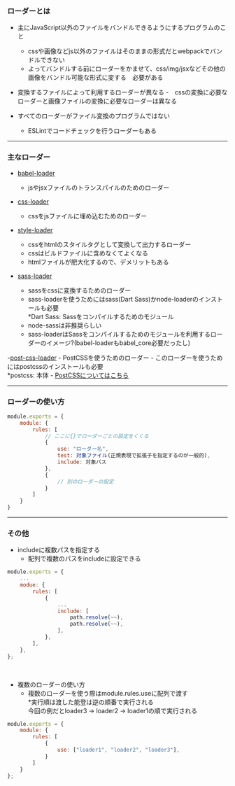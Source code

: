 ### ローダーとは

- 主にJavaScript以外のファイルをバンドルできるようにするプログラムのこと
    - cssや画像などjs以外のファイルはそのままの形式だとwebpackでバンドルできない
    - よってバンドルする前にローダーをかませて、css/img/jsxなどその他の画像をバンドル可能な形式に変する　必要がある

- 変換するファイルによって利用するローダーが異なる
    -　cssの変換に必要なローダーと画像ファイルの変換に必要なローダーは異なる

- すべてのローダーがファイル変換のプログラムではない
    - ESLintでコードチェックを行うローダーもある

---

### 主なローダー

- [babel-loader](./babel-loader.md)
    - jsやjsxファイルのトランスパイルのためのローダー

- [css-loader](./css-loader.md)
    - cssをjsファイルに埋め込むためのローダー

- [style-loader](./css-loader.md)
    - cssをhtmlのスタイルタグとして変換して出力するローダー
    - cssはビルドファイルに含めなくてよくなる　
    - htmlファイルが肥大化するので、デメリットもある

- [sass-loader](./css-loader.md)
    - sassをcssに変換するためのローダー
    - sass-loaderを使うためにはsass(Dart Sass)かnode-loaderのインストールも必要  
        *Dart Sass: Sassをコンパイルするためのモジュール
    - node-sassは非推奨らしい
    - sass-loaderはSassをコンパイルするためのモジュールを利用するローダーのイメージ?(babel-loaderもbabel_core必要だったし)

-[post-css-loader](./css-loader.md)
    - PostCSSを使うためのローダー
    - このローダーを使うためにはpostcssのインストールも必要  
        *postcss: 本体
    - [PostCSSについてはこちら](../css/PostCSS.md)

---

### ローダーの使い方

```js
module.exports = {
    module: {
        rules: [
            // ここに{}でローダーごとの設定をくくる
            {
                use: "ローダー名",
                test: 対象ファイル(正規表現で拡張子を指定するのが一般的),
                include: 対象パス                
            },
            {
                // 別のローダーの設定
            }
        ]
    }
}
```

---

### その他

- includeに複数パスを指定する
    - 配列で複数のパスをincludeに設定できる

```js
module.exports = {
    ...
    modue: {
        rules: [
            {
                ...
                include: [
                    path.resolve(~~),
                    path.resolve(~~),
                ],
            },
        ],
    },
};
```

<br>

- 複数のローダーの使い方
    - 複数のローダーを使う際はmodule.rules.useに配列で渡す  
    *実行順は渡した能登は逆の順番で実行される  
    今回の例だとloader3 -> loader2 -> loader1の順で実行される

```js
module.exports = {
    module: {
        rules: [
            {
                use: ["loader1", "loader2", "loader3"],
            }
        ]
    }
};
```
